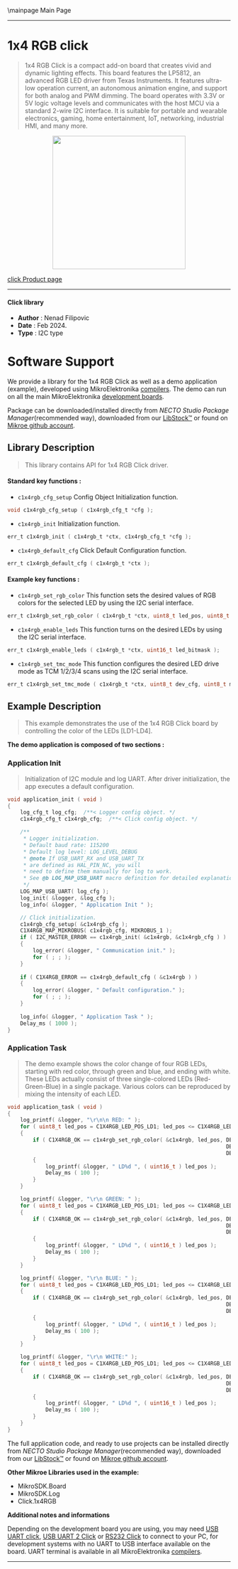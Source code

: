 \mainpage Main Page

---
# 1x4 RGB click

> 1x4 RGB Click is a compact add-on board that creates vivid and dynamic lighting effects. This board features the LP5812, an advanced RGB LED driver from Texas Instruments. It features ultra-low operation current, an autonomous animation engine, and support for both analog and PWM dimming. The board operates with 3.3V or 5V logic voltage levels and communicates with the host MCU via a standard 2-wire I2C interface. It is suitable for portable and wearable electronics, gaming, home entertainment, IoT, networking, industrial HMI, and many more.

<p align="center">
  <img src="https://download.mikroe.com/images/click_for_ide/1x4rgb_click.png" height=300px>
</p>

[click Product page](https://www.mikroe.com/1x4-rgb-click)

---


#### Click library

- **Author**        : Nenad Filipovic
- **Date**          : Feb 2024.
- **Type**          : I2C type


# Software Support

We provide a library for the 1x4 RGB Click
as well as a demo application (example), developed using MikroElektronika
[compilers](https://www.mikroe.com/necto-studio).
The demo can run on all the main MikroElektronika [development boards](https://www.mikroe.com/development-boards).

Package can be downloaded/installed directly from *NECTO Studio Package Manager*(recommended way), downloaded from our [LibStock&trade;](https://libstock.mikroe.com) or found on [Mikroe github account](https://github.com/MikroElektronika/mikrosdk_click_v2/tree/master/clicks).

## Library Description

> This library contains API for 1x4 RGB Click driver.

#### Standard key functions :

- `c1x4rgb_cfg_setup` Config Object Initialization function.
```c
void c1x4rgb_cfg_setup ( c1x4rgb_cfg_t *cfg );
```

- `c1x4rgb_init` Initialization function.
```c
err_t c1x4rgb_init ( c1x4rgb_t *ctx, c1x4rgb_cfg_t *cfg );
```

- `c1x4rgb_default_cfg` Click Default Configuration function.
```c
err_t c1x4rgb_default_cfg ( c1x4rgb_t *ctx );
```

#### Example key functions :

- `c1x4rgb_set_rgb_color` This function sets the desired values of RGB colors for the selected LED by using the I2C serial interface.
```c
err_t c1x4rgb_set_rgb_color ( c1x4rgb_t *ctx, uint8_t led_pos, uint8_t red, uint8_t green, uint8_t blue );
```

- `c1x4rgb_enable_leds` This function turns on the desired LEDs by using the I2C serial interface.
```c
err_t c1x4rgb_enable_leds ( c1x4rgb_t *ctx, uint16_t led_bitmask );
```

- `c1x4rgb_set_tmc_mode` This function configures the desired LED drive mode as TCM 1/2/3/4 scans using the I2C serial interface.
```c
err_t c1x4rgb_set_tmc_mode ( c1x4rgb_t *ctx, uint8_t dev_cfg, uint8_t mode );
```

## Example Description

> This example demonstrates the use of the 1x4 RGB Click board
> by controlling the color of the LEDs [LD1-LD4].

**The demo application is composed of two sections :**

### Application Init

> Initialization of I2C module and log UART.
> After driver initialization, the app executes a default configuration.

```c
void application_init ( void ) 
{
    log_cfg_t log_cfg;  /**< Logger config object. */
    c1x4rgb_cfg_t c1x4rgb_cfg;  /**< Click config object. */

    /** 
     * Logger initialization.
     * Default baud rate: 115200
     * Default log level: LOG_LEVEL_DEBUG
     * @note If USB_UART_RX and USB_UART_TX 
     * are defined as HAL_PIN_NC, you will 
     * need to define them manually for log to work. 
     * See @b LOG_MAP_USB_UART macro definition for detailed explanation.
     */
    LOG_MAP_USB_UART( log_cfg );
    log_init( &logger, &log_cfg );
    log_info( &logger, " Application Init " );

    // Click initialization.
    c1x4rgb_cfg_setup( &c1x4rgb_cfg );
    C1X4RGB_MAP_MIKROBUS( c1x4rgb_cfg, MIKROBUS_1 );
    if ( I2C_MASTER_ERROR == c1x4rgb_init( &c1x4rgb, &c1x4rgb_cfg ) ) 
    {
        log_error( &logger, " Communication init." );
        for ( ; ; );
    }
    
    if ( C1X4RGB_ERROR == c1x4rgb_default_cfg ( &c1x4rgb ) )
    {
        log_error( &logger, " Default configuration." );
        for ( ; ; );
    }
    
    log_info( &logger, " Application Task " );
    Delay_ms ( 1000 );
}
```

### Application Task

> The demo example shows the color change of four RGB LEDs, 
> starting with red color, through green and blue, and ending with white.
> These LEDs actually consist of three single-colored LEDs 
> (Red-Green-Blue) in a single package. 
> Various colors can be reproduced by mixing the intensity of each LED.

```c
void application_task ( void ) 
{
    log_printf( &logger, "\r\n\n RED: " );
    for ( uint8_t led_pos = C1X4RGB_LED_POS_LD1; led_pos <= C1X4RGB_LED_POS_LD4; led_pos++ )
    {
        if ( C1X4RGB_OK == c1x4rgb_set_rgb_color( &c1x4rgb, led_pos, DEMO_COLOR_INT_100, 
                                                                     DEMO_COLOR_INT_0, 
                                                                     DEMO_COLOR_INT_0 ) )
        {
            log_printf( &logger, " LD%d ", ( uint16_t ) led_pos );
            Delay_ms ( 100 );
        }
    }

    log_printf( &logger, "\r\n GREEN: " );
    for ( uint8_t led_pos = C1X4RGB_LED_POS_LD1; led_pos <= C1X4RGB_LED_POS_LD4; led_pos++ )
    {
        if ( C1X4RGB_OK == c1x4rgb_set_rgb_color( &c1x4rgb, led_pos, DEMO_COLOR_INT_0, 
                                                                     DEMO_COLOR_INT_100, 
                                                                     DEMO_COLOR_INT_0 ) )
        {
            log_printf( &logger, " LD%d ", ( uint16_t ) led_pos );
            Delay_ms ( 100 );
        }
    }

    log_printf( &logger, "\r\n BLUE: " );
    for ( uint8_t led_pos = C1X4RGB_LED_POS_LD1; led_pos <= C1X4RGB_LED_POS_LD4; led_pos++ )
    {
        if ( C1X4RGB_OK == c1x4rgb_set_rgb_color( &c1x4rgb, led_pos, DEMO_COLOR_INT_0, 
                                                                     DEMO_COLOR_INT_0, 
                                                                     DEMO_COLOR_INT_100 ) )
        {
            log_printf( &logger, " LD%d ", ( uint16_t ) led_pos );
            Delay_ms ( 100 );
        }
    }

    log_printf( &logger, "\r\n WHITE:" );
    for ( uint8_t led_pos = C1X4RGB_LED_POS_LD1; led_pos <= C1X4RGB_LED_POS_LD4; led_pos++ )
    {
        if ( C1X4RGB_OK == c1x4rgb_set_rgb_color( &c1x4rgb, led_pos, DEMO_COLOR_INT_100, 
                                                                     DEMO_COLOR_INT_100, 
                                                                     DEMO_COLOR_INT_100 ) )
        {
            log_printf( &logger, " LD%d ", ( uint16_t ) led_pos );
            Delay_ms ( 100 );
        }
    }
}
```

The full application code, and ready to use projects can be installed directly from *NECTO Studio Package Manager*(recommended way), downloaded from our [LibStock&trade;](https://libstock.mikroe.com) or found on [Mikroe github account](https://github.com/MikroElektronika/mikrosdk_click_v2/tree/master/clicks).

**Other Mikroe Libraries used in the example:**

- MikroSDK.Board
- MikroSDK.Log
- Click.1x4RGB

**Additional notes and informations**

Depending on the development board you are using, you may need
[USB UART click](https://www.mikroe.com/usb-uart-click),
[USB UART 2 Click](https://www.mikroe.com/usb-uart-2-click) or
[RS232 Click](https://www.mikroe.com/rs232-click) to connect to your PC, for
development systems with no UART to USB interface available on the board. UART
terminal is available in all MikroElektronika
[compilers](https://shop.mikroe.com/compilers).

---
